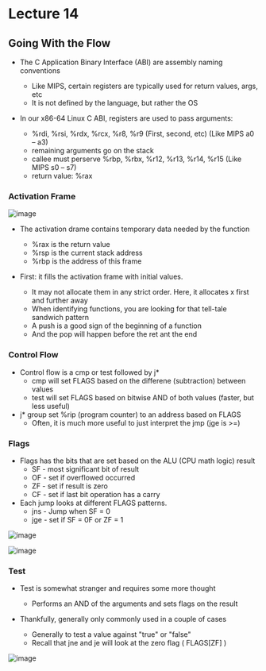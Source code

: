 # Lecture 14

## Going With the Flow

* The C Application Binary Interface (ABI) are assembly naming conventions
  * Like MIPS, certain registers are typically used for return values, args, etc
  * It is not defined by the language, but rather the OS

* In our x86-64 Linux C ABI, registers are used to pass arguments:
  * %rdi, %rsi, %rdx, %rcx, %r8, %r9 (First, second, etc) (Like MIPS a0 – a3)
  * remaining arguments go on the stack
  * callee must perserve %rbp, %rbx, %r12, %r13, %r14, %r15 (Like MIPS s0 – s7)
  * return value: %rax
 
### Activation Frame

![image](https://github.com/clester331/0449/assets/122314614/78f2a40f-3b01-4425-b82b-d5f66fec64db)
 
* The activation drame contains temporary data needed by the function
  * %rax is the return value
  * %rsp is the current stack address
  * %rbp is the address of this frame  

* First: it fills the activation frame with initial values.
  * It may not allocate them in any strict order. Here, it allocates x first and further away
  * When identifying functions, you are looking for that tell-tale sandwich pattern
  * A push is a good sign of the beginning of a function
  * And the pop will happen before the ret ant the end

### Control Flow

* Control flow is a cmp or test followed by j*
  * cmp will set FLAGS based on the differene (subtraction) between values
  * test will set FLAGS based on bitwise AND of both values (faster, but less useful)
* j* group set %rip (program counter) to an address based on FLAGS
  * Often, it is much more useful to just interpret the jmp (jge is >=)
 
### Flags

* Flags has the bits that are set based on the ALU (CPU math logic) result
  * SF - most significant bit of result
  * OF - set if overflowed occurred
  * ZF - set if result is zero
  * CF - set if last bit operation has a carry
* Each jump looks at different FLAGS patterns.
  * jns - Jump when SF = 0
  * jge - set if SF = 0F or ZF = 1

![image](https://github.com/clester331/0449/assets/122314614/c5bff469-b48c-4f13-8151-438ec2afb7f8)

![image](https://github.com/clester331/0449/assets/122314614/f6f8f829-c054-437e-9c54-27bc883cc771)

### Test

* Test is somewhat stranger and requires some more thought
  * Performs an AND of the arguments and sets flags on the result
 
* Thankfully, generally only commonly used in a couple of cases
  * Generally to test a value against "true" or "false"
  * Recall that jne and je will look at the zero flag ( FLAGS[ZF] )
 
![image](https://github.com/clester331/0449/assets/122314614/e4bab754-6fdc-4eeb-aaf2-dc945467f718)
   
